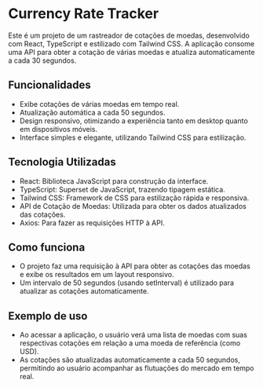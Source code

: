 # Currency Rate Tracker

Este é um projeto de um rastreador de cotações de moedas, desenvolvido com React, TypeScript e estilizado com Tailwind CSS. A aplicação consome uma API para obter a cotação de várias moedas e atualiza automaticamente a cada 30 segundos.

## Funcionalidades

- Exibe cotações de várias moedas em tempo real.
- Atualização automática a cada 50 segundos.
- Design responsivo, otimizando a experiência tanto em desktop quanto em dispositivos móveis.
- Interface simples e elegante, utilizando Tailwind CSS para estilização.

## Tecnologia Utilizadas

- React: Biblioteca JavaScript para construção da interface.
- TypeScript: Superset de JavaScript, trazendo tipagem estática.
- Tailwind CSS: Framework de CSS para estilização rápida e responsiva.
- API de Cotação de Moedas: Utilizada para obter os dados atualizados das cotações.
- Axios: Para fazer as requisições HTTP à API.

## Como funciona

- O projeto faz uma requisição à API para obter as cotações das moedas e exibe os resultados em um layout responsivo.
- Um intervalo de 50 segundos (usando setInterval) é utilizado para atualizar as cotações automaticamente.

## Exemplo de uso

- Ao acessar a aplicação, o usuário verá uma lista de moedas com suas respectivas cotações em relação a uma moeda de referência (como USD).
- As cotações são atualizadas automaticamente a cada 50 segundos, permitindo ao usuário acompanhar as flutuações do mercado em tempo real.
